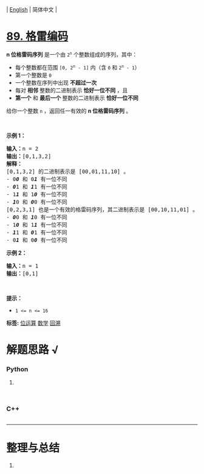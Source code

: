 | [English](README_EN.md) | 简体中文 |

# [89. 格雷编码](https://leetcode.cn/problems/gray-code)
<strong>n 位格雷码序列</strong> 是一个由 <code>2<sup>n</sup></code> 个整数组成的序列，其中：
<ul>
	<li>每个整数都在范围 <code>[0, 2<sup>n</sup> - 1]</code> 内（含 <code>0</code> 和 <code>2<sup>n</sup> - 1</code>）</li>
	<li>第一个整数是 <code>0</code></li>
	<li>一个整数在序列中出现 <strong>不超过一次</strong></li>
	<li>每对 <strong>相邻</strong> 整数的二进制表示 <strong>恰好一位不同</strong> ，且</li>
	<li><strong>第一个</strong> 和 <strong>最后一个</strong> 整数的二进制表示 <strong>恰好一位不同</strong></li>
</ul>

<p>给你一个整数 <code>n</code> ，返回任一有效的 <strong>n 位格雷码序列</strong> 。</p>

<p>&nbsp;</p>

<p><strong>示例 1：</strong></p>

<pre>
<strong>输入：</strong>n = 2
<strong>输出：</strong>[0,1,3,2]
<strong>解释：</strong>
[0,1,3,2] 的二进制表示是 [00,01,11,10] 。
- 0<strong><em>0</em></strong> 和 0<em><strong>1</strong></em> 有一位不同
- <em><strong>0</strong></em>1 和 <em><strong>1</strong></em>1 有一位不同
- 1<em><strong>1</strong></em> 和 1<em><strong>0</strong></em> 有一位不同
- <em><strong>1</strong></em>0 和 <em><strong>0</strong></em>0 有一位不同
[0,2,3,1] 也是一个有效的格雷码序列，其二进制表示是 [00,10,11,01] 。
- <em><strong>0</strong></em>0 和 <em><strong>1</strong></em>0 有一位不同
- 1<em><strong>0</strong></em> 和 1<em><strong>1</strong></em> 有一位不同
- <em><strong>1</strong></em>1 和 <em><strong>0</strong></em>1 有一位不同
- 0<em><strong>1</strong></em> 和 0<em><strong>0</strong></em> 有一位不同
</pre>

<p><strong>示例 2：</strong></p>

<pre>
<strong>输入：</strong>n = 1
<strong>输出：</strong>[0,1]
</pre>

<p>&nbsp;</p>

<p><strong>提示：</strong></p>

<ul>
	<li><code>1 &lt;= n &lt;= 16</code></li>
</ul>

**标签:**  [位运算](https://leetcode.cn/tag/bit-manipulation) [数学](https://leetcode.cn/tag/math) [回溯](https://leetcode.cn/tag/backtracking) 
# 解题思路 √

### Python

1. 

```python

```


```python

```

### C++

```cpp

```

---



# 整理与总结

1. 